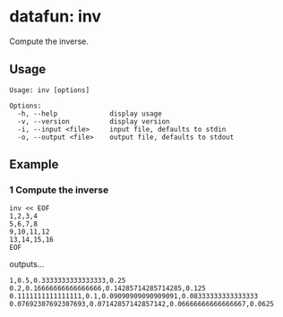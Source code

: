 datafun: inv
=============

Compute the inverse.



Usage
-----

    Usage: inv [options]

    Options:
      -h, --help             display usage
      -v, --version          display version
      -i, --input <file>     input file, defaults to stdin
      -o, --output <file>    output file, defaults to stdout


Example
-------

### 1 Compute the inverse

    inv << EOF
    1,2,3,4
    5,6,7,8
    9,10,11,12
    13,14,15,16
    EOF

outputs...

    1,0.5,0.3333333333333333,0.25
    0.2,0.16666666666666666,0.14285714285714285,0.125
    0.1111111111111111,0.1,0.09090909090909091,0.08333333333333333
    0.07692307692307693,0.07142857142857142,0.06666666666666667,0.0625





